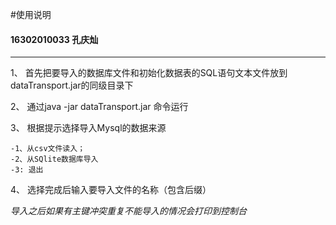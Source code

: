 #使用说明
#### **16302010033 孔庆灿**
-----
1、 首先把要导入的数据库文件和初始化数据表的SQL语句文本文件放到dataTransport.jar的同级目录下

2、 通过java -jar dataTransport.jar 命令运行

3、 根据提示选择导入Mysql的数据来源

    -1、从csv文件读入；
    -2、从SQlite数据库导入
    -3: 退出
    
4、 选择完成后输入要导入文件的名称（包含后缀）

*导入之后如果有主键冲突重复不能导入的情况会打印到控制台*
